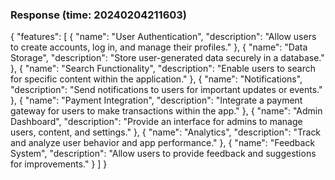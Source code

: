### Response (time: 20240204211603)

{
    "features": [
        {
            "name": "User Authentication",
            "description": "Allow users to create accounts, log in, and manage their profiles."
        },
        {
            "name": "Data Storage",
            "description": "Store user-generated data securely in a database."
        },
        {
            "name": "Search Functionality",
            "description": "Enable users to search for specific content within the application."
        },
        {
            "name": "Notifications",
            "description": "Send notifications to users for important updates or events."
        },
        {
            "name": "Payment Integration",
            "description": "Integrate a payment gateway for users to make transactions within the app."
        },
        {
            "name": "Admin Dashboard",
            "description": "Provide an interface for admins to manage users, content, and settings."
        },
        {
            "name": "Analytics",
            "description": "Track and analyze user behavior and app performance."
        },
        {
            "name": "Feedback System",
            "description": "Allow users to provide feedback and suggestions for improvements."
        }
    ]
}